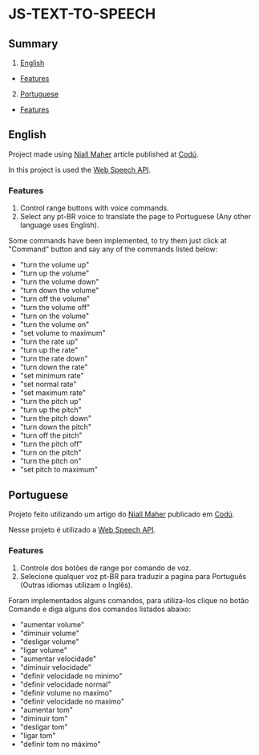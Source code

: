 # JS-TEXT-TO-SPEECH

## Summary
1. [English](https://github.com/samcarmo/js-text-to-speech#english)
  - [Features](https://github.com/samcarmo/js-text-to-speech#features)
2. [Portuguese](https://github.com/samcarmo/js-text-to-speech#portuguese)
  - [Features](https://github.com/samcarmo/js-text-to-speech#features-1)


## English
Project made using [Niall Maher](https://www.codu.co/niall) article published at [Codú](https://www.codu.co/articles/portfolio-project-javascript-text-to-speech-app-using-the-web-speech-api-flbzkvcn).

In this project is used the [Web Speech API](https://developer.mozilla.org/en-US/docs/Web/API/Web_Speech_API).

### Features
1. Control range buttons with voice commands.
2. Select any pt-BR voice to translate the page to Portuguese (Any other language uses English).

Some commands have been implemented, to try them just click at "Command" button and say any of the commands listed below:
- "turn the volume up"
- "turn up the volume"
- "turn the volume down"
- "turn down the volume"
- "turn off the volume"
- "turn the volume off"
- "turn on the volume"
- "turn the volume on"
- "set volume to maximum"
- "turn the rate up"
- "turn up the rate"
- "turn the rate down"
- "turn down the rate"
- "set minimum rate"
- "set normal rate"
- "set maximum rate"
- "turn the pitch up"
- "turn up the pitch"
- "turn the pitch down"
- "turn down the pitch"
- "turn off the pitch"
- "turn the pitch off"
- "turn on the pitch"
- "turn the pitch on"
- "set pitch to maximum"


## Portuguese
Projeto feito utilizando um artigo do [Niall Maher](https://www.codu.co/niall) publicado em [Codú](https://www.codu.co/articles/portfolio-project-javascript-text-to-speech-app-using-the-web-speech-api-flbzkvcn).

Nesse projeto é utilizado a [Web Speech API](https://developer.mozilla.org/en-US/docs/Web/API/Web_Speech_API).

### Features
1. Controle dos botões de range por comando de voz.
2. Selecione qualquer voz pt-BR para traduzir a pagina para Português (Outras idiomas utilizam o Inglês).

Foram implementados alguns comandos, para utiliza-los clique no botão Comando e diga alguns dos comandos listados abaixo:
- "aumentar volume"
- "diminuir volume"
- "desligar volume"
- "ligar volume"
- "aumentar velocidade"
- "diminuir velocidade"
- "definir velocidade no minimo"
- "definir velocidade normal"
- "definir volume no maximo"
- "definir velocidade no maximo"
- "aumentar tom"
- "diminuir tom"
- "desligar tom"
- "ligar tom"
- "definir tom no máximo"